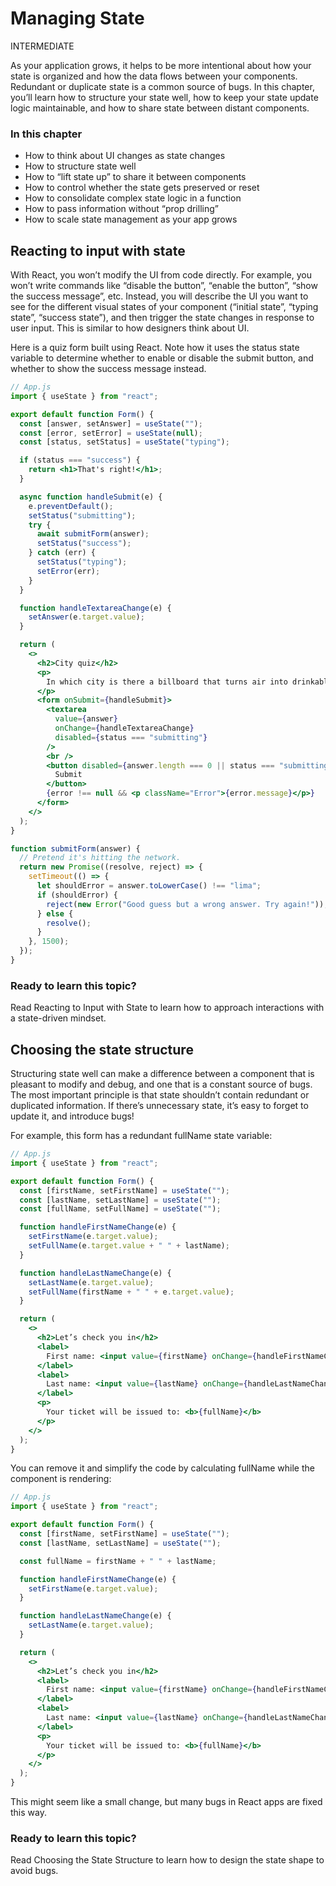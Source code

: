 # Managing State

INTERMEDIATE

As your application grows,
it helps to be
more intentional about how your state is organized
and how the data flows between your components.
Redundant or duplicate state
is a common source of bugs.
In this chapter,
you’ll learn
how to structure your state well,
how to keep your state update logic maintainable,
and how to share state between distant components.

### In this chapter

- How to think about UI changes as state changes
- How to structure state well
- How to “lift state up” to share it between components
- How to control whether the state gets preserved or reset
- How to consolidate complex state logic in a function
- How to pass information without “prop drilling”
- How to scale state management as your app grows

## Reacting to input with state

With React,
you won’t modify the UI from code directly.
For example,
you won’t write commands
like “disable the button”, “enable the button”, “show the success message”, etc.
Instead,
you will describe the UI
you want to see
for the different visual states of your component
(“initial state”, “typing state”, “success state”),
and then trigger the state changes
in response to user input.
This is similar to
how designers think about UI.

Here is a quiz form built using React.
Note
how it uses the status state variable to determine
whether to enable or disable the submit button,
and whether to show the success message instead.

```jsx
// App.js
import { useState } from "react";

export default function Form() {
  const [answer, setAnswer] = useState("");
  const [error, setError] = useState(null);
  const [status, setStatus] = useState("typing");

  if (status === "success") {
    return <h1>That's right!</h1>;
  }

  async function handleSubmit(e) {
    e.preventDefault();
    setStatus("submitting");
    try {
      await submitForm(answer);
      setStatus("success");
    } catch (err) {
      setStatus("typing");
      setError(err);
    }
  }

  function handleTextareaChange(e) {
    setAnswer(e.target.value);
  }

  return (
    <>
      <h2>City quiz</h2>
      <p>
        In which city is there a billboard that turns air into drinkable water?
      </p>
      <form onSubmit={handleSubmit}>
        <textarea
          value={answer}
          onChange={handleTextareaChange}
          disabled={status === "submitting"}
        />
        <br />
        <button disabled={answer.length === 0 || status === "submitting"}>
          Submit
        </button>
        {error !== null && <p className="Error">{error.message}</p>}
      </form>
    </>
  );
}

function submitForm(answer) {
  // Pretend it's hitting the network.
  return new Promise((resolve, reject) => {
    setTimeout(() => {
      let shouldError = answer.toLowerCase() !== "lima";
      if (shouldError) {
        reject(new Error("Good guess but a wrong answer. Try again!"));
      } else {
        resolve();
      }
    }, 1500);
  });
}
```

### Ready to learn this topic?

Read Reacting to Input with State to learn how to approach interactions with a state-driven mindset.

## Choosing the state structure

Structuring state well
can make a difference between a component that
is pleasant to modify and debug,
and one that
is a constant source of bugs.
The most important principle is that
state shouldn’t contain
redundant or duplicated information.
If there’s unnecessary state,
it’s easy to forget to update it,
and introduce bugs!

For example,
this form has a redundant fullName state variable:

```jsx
// App.js
import { useState } from "react";

export default function Form() {
  const [firstName, setFirstName] = useState("");
  const [lastName, setLastName] = useState("");
  const [fullName, setFullName] = useState("");

  function handleFirstNameChange(e) {
    setFirstName(e.target.value);
    setFullName(e.target.value + " " + lastName);
  }

  function handleLastNameChange(e) {
    setLastName(e.target.value);
    setFullName(firstName + " " + e.target.value);
  }

  return (
    <>
      <h2>Let’s check you in</h2>
      <label>
        First name: <input value={firstName} onChange={handleFirstNameChange} />
      </label>
      <label>
        Last name: <input value={lastName} onChange={handleLastNameChange} />
      </label>
      <p>
        Your ticket will be issued to: <b>{fullName}</b>
      </p>
    </>
  );
}
```

You can remove it
and simplify the code
by calculating fullName
while the component is rendering:

```jsx
// App.js
import { useState } from "react";

export default function Form() {
  const [firstName, setFirstName] = useState("");
  const [lastName, setLastName] = useState("");

  const fullName = firstName + " " + lastName;

  function handleFirstNameChange(e) {
    setFirstName(e.target.value);
  }

  function handleLastNameChange(e) {
    setLastName(e.target.value);
  }

  return (
    <>
      <h2>Let’s check you in</h2>
      <label>
        First name: <input value={firstName} onChange={handleFirstNameChange} />
      </label>
      <label>
        Last name: <input value={lastName} onChange={handleLastNameChange} />
      </label>
      <p>
        Your ticket will be issued to: <b>{fullName}</b>
      </p>
    </>
  );
}
```

This might seem like a small change,
but many bugs in React apps are fixed this way.

### Ready to learn this topic?

Read Choosing the State Structure to learn how to design the state shape to avoid bugs.
